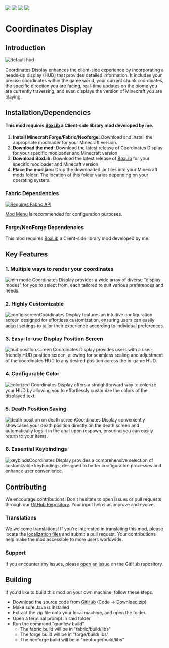 [![](http://cf.way2muchnoise.eu/full_coordinates-display_downloads.svg?badge_style=for_the_badge)](https://www.curseforge.com/minecraft/mc-mods/coordinates-display) [![](https://raw.githubusercontent.com/Boxadactle/coordinates-display/3a9f7f5a3592c7888b387160595f89f74f756da2/img/modrinth.svg)](https://modrinth.com/mod/coordinates-display) [![](https://raw.githubusercontent.com/Boxadactle/coordinates-display/3a9f7f5a3592c7888b387160595f89f74f756da2/img/wiki.svg)](https://boxadactle.dev/wiki/coordinates-display/) [![](https://raw.githubusercontent.com/Boxadactle/coordinates-display/c47768fbc605863978b6c88ca3c4fcac4a5885da/img/github.svg)](https://github.com/Boxadactle/coordinates-display)
# Coordinates Display

## Introduction

![default hud](https://cdn.modrinth.com/data/3mW8PdUo/images/454efa0cfb25ef8d336fbece8fa8ef1b6f5bbc34.png)

Coordinates Display enhances the client-side experience by incorporating a heads-up display (HUD) that provides detailed information. It includes your precise coordinates within the game world, your current chunk coordinates, the specific direction you are facing, real-time updates on the biome you are currently traversing, and even displays the version of Minecraft you are playing.

## Installation/Dependencies

#### This mod requires [BoxLib](https://modrinth.com/mod/boxlib) a Client-side library mod developed by me.

1.  **Install Minecraft Forge/Fabric/Neoforge:** Download and install the appropriate modloader for your Minecraft version.
2.  **Download the mod:** Download the latest release of Coordinates Display for your specific modloader and Minecraft version
3. **Download BoxLib:** Download the latest release of [BoxLib](https://modrinth.com/mod/boxlib) for your specific modloader and Minecaft version
4.  **Place the mod jars:** Drop the downloaded jar files into your Minecraft mods folder. The location of this folder varies depending on your operating system.

### Fabric Dependencies
[![Requires Fabric API](https://i.imgur.com/Ol1Tcf8.png)](https://www.curseforge.com/minecraft/mc-mods/fabric-api)

[Mod Menu](https://modrinth.com/mod/modmenu) is recommended for configuration purposes.

### Forge/NeoForge Dependencies
This mod requires [BoxLib](https://modrinth.com/mod/boxlib) a Client-side library mod developed by me.

## Key Features

### 1. Multiple ways to render your coordinates
![min mode](https://cdn.modrinth.com/data/3mW8PdUo/images/6644c607c631be6ff8a39e4c8f996ccec401281f.png)
Coordinates Display provides a wide array of diverse "display modes" for you to select from, each tailored to suit various preferences and needs.

### 2. Highly Customizable
![config screen](https://cdn.modrinth.com/data/3mW8PdUo/images/eaf9a1d53b5578470cc73e0df47c647d666a3ac2.png)Coordinates Display features an intuitive configuration screen designed for effortless customization, ensuring users can easily adjust settings to tailor their experience according to individual preferences.

### 3. Easy-to-use Display Position Screen
![hud position screen](https://cdn.modrinth.com/data/3mW8PdUo/images/22cc0bd745bee10361f29f42ee4243ade523f807.png)
Coordinates Display provides users with a user-friendly HUD position screen, allowing for seamless scaling and adjustment of the coordinates HUD to any desired position across the in-game HUD.

### 4. Configurable Color
![colorized](https://cdn.modrinth.com/data/3mW8PdUo/images/7e915c08330f593a55b498d982273de2018dc880.png)
Coordinates Display offers a straightforward way to colorize your HUD by allowing you to effortlessly customize the colors of the displayed text.

### 5. Death Position Saving
![death position on death screen](https://cdn.modrinth.com/data/3mW8PdUo/images/bec6402011db17f10f95179caa72489857c8db29.png)Coordinates Display conveniently showcases your death position directly on the death screen and automatically logs it in the chat upon respawn, ensuring you can easily return to your items.

### 6. Essential Keybindings
![keybinds](https://cdn.modrinth.com/data/3mW8PdUo/images/488912ab10736b9d787c25d9e665be61bbb9bb06.png)Coordinates Display provides a comprehensive selection of customizable keybindings, designed to better configuration processes and enhance user convenience.

## Contributing

We encourage contributions! Don't hesitate to open issues or pull requests through our [GitHub Repository](https://github.com/Boxadactle/coordinates-display). Your input helps us improve and evolve.

### Translations
We welcome translations! If you're interested in translating this mod, please locate the [localization files](https://github.com/Boxadactle/coordinates-display/tree/latest/common/src/main/resources/assets/coordinatesdisplay/lang) and submit a pull request. Your contributions help make the mod accessible to more users worldwide.

### Support

If you encounter any issues, please [open an issue](https://github.com/Boxadactle/coordinates-display/issues/new/choose) on the GitHub repository.

## Building

If you'd like to build this mod on your own machine, follow these steps.

* Download the source code from [GitHub](https://github.com/Boxadactle/coordinates-display/tree/main) (Code -> Download zip)
* Make sure Java is installed
* Extract the zip file onto your local machine, and open the folder.
* Open a terminal prompt in said folder
* Run the command "gradlew build"
	* The fabric build will be in "fabric/build/libs"
	* The forge build will be in "forge/build/libs"
	* The neoforge build will be in "neoforge/build/libs"
